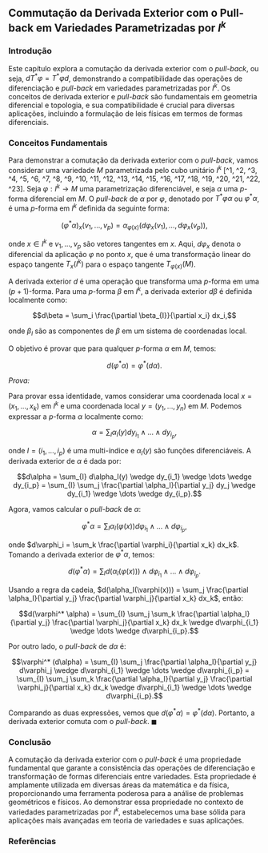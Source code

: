 ## Commutação da Derivada Exterior com o Pull-back em Variedades Parametrizadas por $I^k$

### Introdução
Este capítulo explora a comutação da derivada exterior com o *pull-back*, ou seja, $d T^* \varphi = T^* \varphi d$, demonstrando a compatibilidade das operações de diferenciação e *pull-back* em variedades parametrizadas por $I^k$. Os conceitos de derivada exterior e *pull-back* são fundamentais em geometria diferencial e topologia, e sua compatibilidade é crucial para diversas aplicações, incluindo a formulação de leis físicas em termos de formas diferenciais.

### Conceitos Fundamentais
Para demonstrar a comutação da derivada exterior com o *pull-back*, vamos considerar uma variedade $M$ parametrizada pelo cubo unitário $I^k$ [^1, ^2, ^3, ^4, ^5, ^6, ^7, ^8, ^9, ^10, ^11, ^12, ^13, ^14, ^15, ^16, ^17, ^18, ^19, ^20, ^21, ^22, ^23]. Seja $\varphi: I^k \rightarrow M$ uma parametrização diferenciável, e seja $\alpha$ uma $p$-forma diferencial em $M$. O *pull-back* de $\alpha$ por $\varphi$, denotado por $T^* \varphi \alpha$ ou $\varphi^* \alpha$, é uma $p$-forma em $I^k$ definida da seguinte forma:

$$(\varphi^* \alpha)_x(v_1, \dots, v_p) = \alpha_{\varphi(x)}(d\varphi_x(v_1), \dots, d\varphi_x(v_p)),$$

onde $x \in I^k$ e $v_1, \dots, v_p$ são vetores tangentes em $x$.  Aqui, $d\varphi_x$ denota o diferencial da aplicação $\varphi$ no ponto $x$, que é uma transformação linear do espaço tangente $T_x(I^k)$ para o espaço tangente $T_{\varphi(x)}(M)$.

A derivada exterior $d$ é uma operação que transforma uma $p$-forma em uma $(p+1)$-forma.  Para uma $p$-forma $\beta$ em $I^k$, a derivada exterior $d\beta$ é definida localmente como:

$$d\beta = \sum_i \frac{\partial \beta_{I}}{\partial x_i} dx_i,$$

onde $\beta_I$ são as componentes de $\beta$ em um sistema de coordenadas local.

O objetivo é provar que para qualquer $p$-forma $\alpha$ em $M$, temos:

$$d(\varphi^* \alpha) = \varphi^* (d\alpha).$$

*Prova:*

Para provar essa identidade, vamos considerar uma coordenada local $x = (x_1, \dots, x_k)$ em $I^k$ e uma coordenada local $y = (y_1, \dots, y_n)$ em $M$. Podemos expressar a $p$-forma $\alpha$ localmente como:

$$\alpha = \sum_{I} \alpha_I(y) dy_{i_1} \wedge \dots \wedge dy_{i_p},$$

onde $I = (i_1, \dots, i_p)$ é uma multi-índice e $\alpha_I(y)$ são funções diferenciáveis. A derivada exterior de $\alpha$ é dada por:

$$d\alpha = \sum_{I} d\alpha_I(y) \wedge dy_{i_1} \wedge \dots \wedge dy_{i_p} = \sum_{I} \sum_j \frac{\partial \alpha_I}{\partial y_j} dy_j \wedge dy_{i_1} \wedge \dots \wedge dy_{i_p}.$$

Agora, vamos calcular o *pull-back* de $\alpha$:

$$\varphi^* \alpha = \sum_{I} \alpha_I(\varphi(x)) d\varphi_{i_1} \wedge \dots \wedge d\varphi_{i_p},$$

onde $d\varphi_i = \sum_k \frac{\partial \varphi_i}{\partial x_k} dx_k$. Tomando a derivada exterior de $\varphi^* \alpha$, temos:

$$d(\varphi^* \alpha) = \sum_{I} d(\alpha_I(\varphi(x))) \wedge d\varphi_{i_1} \wedge \dots \wedge d\varphi_{i_p}.$$

Usando a regra da cadeia, $d(\alpha_I(\varphi(x))) = \sum_j \frac{\partial \alpha_I}{\partial y_j} \frac{\partial \varphi_j}{\partial x_k} dx_k$, então:

$$d(\varphi^* \alpha) = \sum_{I} \sum_j \sum_k \frac{\partial \alpha_I}{\partial y_j} \frac{\partial \varphi_j}{\partial x_k} dx_k \wedge d\varphi_{i_1} \wedge \dots \wedge d\varphi_{i_p}.$$

Por outro lado, o *pull-back* de $d\alpha$ é:

$$\varphi^* (d\alpha) = \sum_{I} \sum_j \frac{\partial \alpha_I}{\partial y_j} d\varphi_j \wedge d\varphi_{i_1} \wedge \dots \wedge d\varphi_{i_p} = \sum_{I} \sum_j \sum_k \frac{\partial \alpha_I}{\partial y_j} \frac{\partial \varphi_j}{\partial x_k} dx_k \wedge d\varphi_{i_1} \wedge \dots \wedge d\varphi_{i_p}.$$

Comparando as duas expressões, vemos que $d(\varphi^* \alpha) = \varphi^* (d\alpha)$.  Portanto, a derivada exterior comuta com o *pull-back*. $\blacksquare$

### Conclusão
A comutação da derivada exterior com o *pull-back* é uma propriedade fundamental que garante a consistência das operações de diferenciação e transformação de formas diferenciais entre variedades. Esta propriedade é amplamente utilizada em diversas áreas da matemática e da física, proporcionando uma ferramenta poderosa para a análise de problemas geométricos e físicos.  Ao demonstrar essa propriedade no contexto de variedades parametrizadas por $I^k$, estabelecemos uma base sólida para aplicações mais avançadas em teoria de variedades e suas aplicações.

### Referências
[^1]: 12,0) = {(x1, 0) | (x1,0) | (x1, 0) ∈ 12
[^2]: (x1, 1) | (x1, 1) ∈ I2
[^3]: Question 11.3 The 2-cube in Fig. 11.11 is drawn in such a way that the four boundaries are show with positive orientation by the arrows.
[^4]: Taking a step back we can see that that 2011 0 as well.
[^5]: We had 211 = {(1)} - {(0)}, where (0) and (1) are points on R¹.
[^6]: Since a point does not have a boundary we say 8{(0)} = 0 and 8{(1)} = 0 so we get 2211 = 2{(1)} - 2{(0)} = 0 – 0 = 0.
[^7]: Now, we will go one step further and find the boundaries of the boundary elements.
[^8]: That is, we will find a (-10,0)), 14, 1), 212,0), and a (-12,1)). We begin with 912,0).
[^9]: We see that (12,0)) 1.0) = {(0,0)} which has orientation (-1)1+0 =-1 negative, (120)) (4.1) = {(1,0)} which has orientation (−1)1+1 = 1 positive.
[^10]: We show 12.0) in Fig. 11.13.
[^11]: Notice that 12 14,1) is now in fact a one-cube, that is, (1).s So when we want to take the (1, 0) boundary of this one-cube we have that the variable this 1 refers to is the first variable in the one-cube, which is actually still being labeled as x2,
[^12]: a (1.1) 10) = (2) = {(1,0)}.
[^13]: Similarly, a (1) a. = x2 = {(1, 1)}.
[^14]: (-12.10) (10) = {(0, 1)} which has orientation - (-1)1+0 = 1 ⇒ positive.
[^15]: (-12.10) (1,1) = {(1, 1)} which has orientation (−1)1+1 = −1 ⇒ negative, thereby allowing us to draw d (2,1) as in Fig. 11.15.
[^16]: Finally, for d (-1.0)) (1.0) = {(0,0)} which has orientation (−1)1+0 = 1 ⇒ positive, (-1.0)) (1.1) = {(0, 1)} which has orientation – (-1)1+1 = −1 ⇒ negative, thereby allowing us to draw a a (-1.0)) as in Fig. 11.16.
[^17]: Putting this all together, for the 2012 we have the picture in Fig. 11.17, which gives us aa12 = a (−14,0)) + 211,1) + 212,0) + 2 (-12,1)) = {(0,0)} - {(0, 1)} – {(1, 0)} + {(1, 1)} – {(0, 0)} + {(1,0)} + {(0, 1)} – {(1, 1)} = 0.
[^18]: Now we will consider I3. First we will find the faces of I³ and then we will find the orientations of the faces, which we will use to find 013. 13 clearly has six faces, given by 11,0) = {(0, x2, x3) | 0 ≤ x2, x3 ≤ 1 } = back face, la,1) = {(1, x2, x3) | 0 ≤ X2, X3 ≤ 1 } = front face, 12,0) = {(x1, 0, x3) | 0 ≤ x1, x3 ≤ 1 } = left face, 12,1) = {(x1, 1, x3) | 0 ≤ x1, x3 ≤ 1 } = right face, 13,0) = {(x1, x2, 0) | 0 ≤ x1, x2 ≤ 1 } = bottom face, 13,1) = {(x1, x2, 1) | 0 ≤ x1, x2 ≤ 1 } = top face, and shown in Fig. 11.18.
[^19]: Now we want to find the boundary of 813. Recall, 313 consists of six different two-cubes. We will begin by finding the edges of the bottom face 13,0) (13.0)) (4.0) 2 = { (0, x2, 0) | 0 ≤ x2 ≤ 1 } with orientation (-1)3+0(−1)1+0 = 1, (13.0)) 4.1 2 = { (1, x2, 0) | 0 ≤ x2 ≤ 1 } with orientation (-1)3+0(−1)1+1 = −1.
[^20]: Then 13,1,0) (11.1) + (-1)+011,0) k 13,1)+(-1)+01,0) = Sark &.
[^21]: Now suppose we have a manifold with boundary M that is parameterized by the unit cube.
[^22]: That is, we have a mapping 6 : Rk → R" where $(Ik) = M. See Fig. 11.27. Actually, 6 need not even be one-to-one. The mapping & is often called a singular k-cube on M. The word singular indicates that the mapping & need not be one-to-one.
[^23]: Whenever looking at the proofs of Stokes\' theorem in other books recall that T*$ is our somewhat nonstandard notation for $*. We will not be terribly rigorous at this point, but we we will also require that & respect boundaries, and by that we mean if M = $(Ik) then 3M = $(dIk).
<!-- END -->